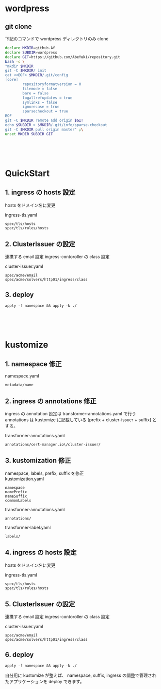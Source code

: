 # wordpress

## git clone 
下記のコマンドで wordpress ディレクトリのみ clone
```bash
declare MKDIR=github-AY
declare SUBDIR=wordpress
declare GIT=https://github.com/AbeYuki/repository.git
bash -c \
"mkdir $MKDIR
git -C $MKDIR/ init 
cat <<EOF> $MKDIR/.git/config 
[core]
        repositoryformatversion = 0
        filemode = false
        bare = false
        logallrefupdates = true
        symlinks = false
        ignorecase = true
        sparsecheckout = true
EOF
git -C $MKDIR remote add origin $GIT
echo $SUBDIR > $MKDIR/.git/info/sparse-checkout
git -C $MKDIR pull origin master" ;\
unset MKDIR SUBDIR GIT
```

<br>
<br>
<br>


# QuickStart

## 1. ingress の hosts 設定
hosts をドメイン名に変更

ingress-tls.yaml
```
spec/tls/hosts
spec/tls/rules/hosts
```

## 2. ClusterIssuer の設定
連携する email 設定
ingress-contoroller の class 設定 


cluster-issuer.yaml
```
spec/acme/email
spec/acme/solvers/http01/ingress/class
```

## 3. deploy
```
apply -f namespace && apply -k ./
```
  
<br>
<br>
<br>

# kustomize

## 1. namespace 修正

namespace.yaml
```
metadata/name
```

## 2. ingress の annotations 修正
ingress の annotation 設定は transformer-annotations.yaml で行う  
annotations は kustomize に記載している [prefix + cluster-issuer + suffix] とする。

transformer-annotations.yaml
```
annotations/cert-manager.io\/cluster-issuer/
```

## 3. kustomization 修正
namespace, labels, prefix, suffix を修正  
kustomization.yaml
```
namespace
namePrefix
nameSuffix
commonLabels
```
transformer-annotations.yaml
```
annotations/
```
transformer-label.yaml
```
labels/
```

## 4. ingress の hosts 設定
hosts をドメイン名に変更

ingress-tls.yaml
```
spec/tls/hosts
spec/tls/rules/hosts
```

## 5. ClusterIssuer の設定
連携する email 設定
ingress-contoroller の class 設定 


cluster-issuer.yaml
```
spec/acme/email
spec/acme/solvers/http01/ingress/class
```

## 6. deploy
```
apply -f namespace && apply -k ./
```


自分用に kustomize が整えば、 namespace, suffix, ingress の調整で管理されたアプリケーションを deploy できます。 